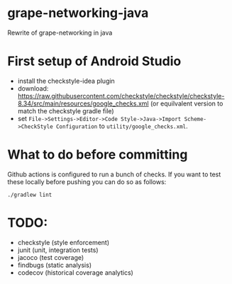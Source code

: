 # grape-networking-java
Rewrite of grape-networking in java

# First setup of Android Studio
- install the checkstyle-idea plugin
- download: https://raw.githubusercontent.com/checkstyle/checkstyle/checkstyle-8.34/src/main/resources/google_checks.xml (or equilvalent version to match the checkstyle gradle file)
- set `File->Settings->Editor->Code Style->Java->Import Scheme->CheckStyle Configuration` to `utility/google_checks.xml`.

# What to do before committing
Github actions is configured to run a bunch of checks. If you want to
test these locally before pushing you can do so as follows:
```
./gradlew lint
```

# TODO:
- checkstyle (style enforcement)
- junit (unit, integration tests)
- jacoco (test coverage)
- findbugs (static analysis)
- codecov (historical coverage analytics)